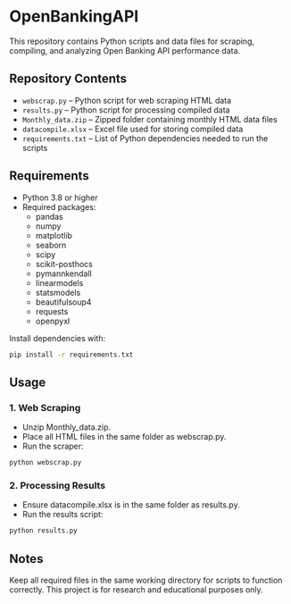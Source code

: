 # OpenBankingAPI
This repository contains Python scripts and data files for scraping, compiling, and analyzing Open Banking API performance data.

## Repository Contents
- `webscrap.py` – Python script for web scraping HTML data  
- `results.py` – Python script for processing compiled data  
- `Monthly_data.zip` – Zipped folder containing monthly HTML data files  
- `datacompile.xlsx` – Excel file used for storing compiled data
-  `requirements.txt` – List of Python dependencies needed to run the scripts    

## Requirements
- Python 3.8 or higher  
- Required packages:  
  - pandas
  - numpy
  - matplotlib
  - seaborn
  - scipy
  - scikit-posthocs
  - pymannkendall
  - linearmodels
  - statsmodels
  - beautifulsoup4
  - requests
  - openpyxl


Install dependencies with:  
```bash
pip install -r requirements.txt
``` 

## Usage
### 1. Web Scraping
- Unzip Monthly_data.zip.
- Place all HTML files in the same folder as webscrap.py.
- Run the scraper:
```bash
python webscrap.py
```

### 2. Processing Results
- Ensure datacompile.xlsx is in the same folder as results.py.
- Run the results script:
```bash
python results.py
```

## Notes
Keep all required files in the same working directory for scripts to function correctly.
This project is for research and educational purposes only.
